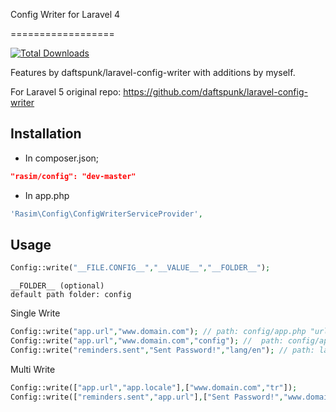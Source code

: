 Config Writer for Laravel 4

==================

[![Total Downloads](https://poser.pugx.org/rasim/config/downloads.svg)](https://packagist.org/packages/rasim/config) 


Features by daftspunk/laravel-config-writer with additions by myself.

For Laravel 5 original repo: https://github.com/daftspunk/laravel-config-writer


Installation
----

* In composer.json;

```json
"rasim/config": "dev-master"
```

* In app.php

```php
'Rasim\Config\ConfigWriterServiceProvider',
 ```
 
  
Usage
----

 ```php
Config::write("__FILE.CONFIG__","__VALUE__","__FOLDER__");
 ```
 
  ```shell
  __FOLDER__ (optional)
  default path folder: config
  ```

Single Write
```php
Config::write("app.url","www.domain.com"); // path: config/app.php "url" editing.
Config::write("app.url","www.domain.com","config"); //  path: config/app.php "url" editing.
Config::write("reminders.sent","Sent Password!","lang/en"); // path: lang/en/reminders.php "sent" editing.
```

Multi Write
```php
Config::write(["app.url","app.locale"],["www.domain.com","tr"]);
Config::write(["reminders.sent","app.url"],["Sent Password!","www.domain.com"],["lang/en",""]);
```

